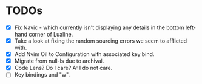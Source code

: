 # TODOs

- [x] Fix Navic - which currently isn't displaying any details in the bottom left-hand corner of Lualine.
- [x] Take a look at fixing the random sourcing errors we seem to afflicted with.
- [x] Add Nvim Oil to Configuration with associated key bind.
- [x] Migrate from null-ls due to archival.
- [x] Code Lens? Do I care? A: I do not care.
- [ ] Key bindings and "w".
